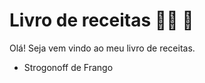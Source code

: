 # Livro de receitas :man_cook: :cookie:

Olá! Seja vem vindo ao meu livro de receitas.

- Strogonoff de Frango
